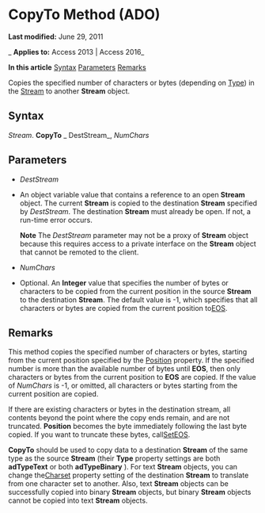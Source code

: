 
# CopyTo Method (ADO)

 **Last modified:** June 29, 2011

 _ **Applies to:** Access 2013 | Access 2016_

 **In this article**
[Syntax](#sectionSection1)
[Parameters](#sectionSection2)
[Remarks](#sectionSection3)



Copies the specified number of characters or bytes (depending on [Type](43872c74-51bf-47ae-6bdc-55d25b0dc84a.md)) in the [Stream](d49b1514-e0b4-0aca-d5c2-8266f3f4fe65.md) to another **Stream** object.

## Syntax
<a name="sectionSection1"> </a>

 _Stream_. **CopyTo** _ DestStream_, _NumChars_


## Parameters
<a name="sectionSection2"> </a>


-  _DestStream_
    
- An object variable value that contains a reference to an open  **Stream** object. The current **Stream** is copied to the destination **Stream** specified by _DestStream_. The destination **Stream** must already be open. If not, a run-time error occurs.
    
     **Note**  The  _DestStream_ parameter may not be a proxy of **Stream** object because this requires access to a private interface on the **Stream** object that cannot be remoted to the client.
-  _NumChars_
    
- Optional. An  **Integer** value that specifies the number of bytes or characters to be copied from the current position in the source **Stream** to the destination **Stream**. The default value is -1, which specifies that all characters or bytes are copied from the current position to[EOS](97cd23ef-cca8-4dcc-2641-082a0e1b853c.md).
    

## Remarks
<a name="sectionSection3"> </a>

This method copies the specified number of characters or bytes, starting from the current position specified by the [Position](a07c9197-673b-ddf2-fca9-b0b54fbd67b4.md) property. If the specified number is more than the available number of bytes until **EOS**, then only characters or bytes from the current position to **EOS** are copied. If the value of _NumChars_ is -1, or omitted, all characters or bytes starting from the current position are copied.

If there are existing characters or bytes in the destination stream, all contents beyond the point where the copy ends remain, and are not truncated.  **Position** becomes the byte immediately following the last byte copied. If you want to truncate these bytes, call[SetEOS](d438eecf-7ab3-a07d-b6d5-8816db4aae7c.md).

 **CopyTo** should be used to copy data to a destination **Stream** of the same type as the source **Stream** (their **Type** property settings are both **adTypeText** or both **adTypeBinary** ). For text **Stream** objects, you can change the[Charset](454f664e-6d62-eec9-487d-882c2f9503b0.md) property setting of the destination **Stream** to translate from one character set to another. Also, text **Stream** objects can be successfully copied into binary **Stream** objects, but binary **Stream** objects cannot be copied into text **Stream** objects.

